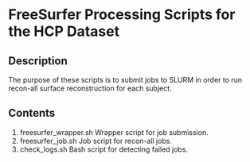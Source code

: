 # FreeSurfer Processing Scripts for the HCP Dataset

## Description 
The purpose of these scripts is to submit jobs to SLURM in order to run recon-all surface reconstruction for each subject. 

## Contents 
1. freesurfer_wrapper.sh Wrapper script for job submission.
2. freesurfer_job.sh Job script for recon-all jobs.
3. check_logs.sh Bash script for detecting failed jobs. 
